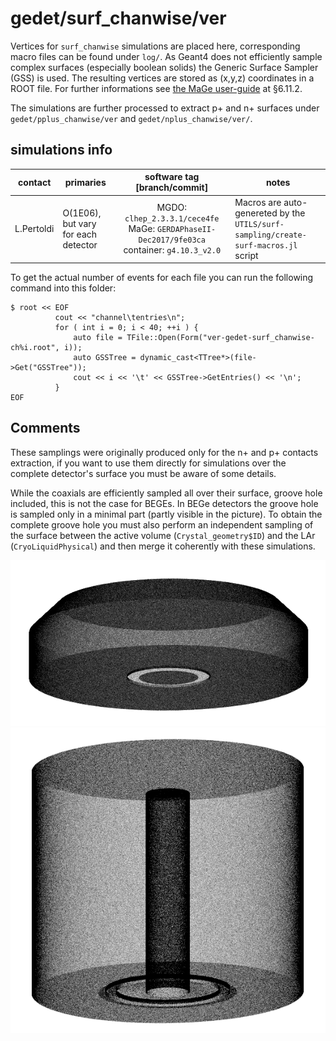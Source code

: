 # gedet/surf_chanwise/ver
Vertices for `surf_chanwise` simulations are placed here, corresponding macro files can be found under `log/`. As Geant4 does not efficiently sample complex surfaces (especially boolean solids) the Generic Surface Sampler (GSS) is used. The resulting vertices are stored as (x,y,z) coordinates in a ROOT file. For further informations see [the MaGe user-guide](https://github.com/mppmu/gerda-snippets/blob/master/MaGe-macros/MaGe-userguide.pdf) at §6.11.2.

The simulations are further processed to extract p+ and n+ surfaces under `gedet/pplus_chanwise/ver` and `gedet/nplus_chanwise/ver/`.

## simulations info

| contact     | primaries                           | software tag \[branch/commit\]                                                               | notes |
| ----------- | ----------------------------------- | :------------------------------------------------------------------------------------------: | ----- |
| L.Pertoldi | O(1E06), but vary for each detector | MGDO: `clhep_2.3.3.1/cece4fe` MaGe: `GERDAPhaseII-Dec2017/9fe03ca` container: `g4.10.3_v2.0` | Macros are auto-genereted by the `UTILS/surf-sampling/create-surf-macros.jl` script |

To get the actual number of events for each file you can run the following command into this folder:
```shell
$ root << EOF
          cout << "channel\tentries\n";
          for ( int i = 0; i < 40; ++i ) {
              auto file = TFile::Open(Form("ver-gedet-surf_chanwise-ch%i.root", i));
              auto GSSTree = dynamic_cast<TTree*>(file->Get("GSSTree"));
              cout << i << '\t' << GSSTree->GetEntries() << '\n';
          }
EOF
```

## Comments
These samplings were originally produced only for the n+ and p+ contacts extraction, if you want to use them directly for simulations over the complete detector's surface you must be aware of some details.

While the coaxials are efficiently sampled all over their surface, groove hole included, this is not the case for BEGEs. In BEGe detectors the groove hole is sampled only in a minimal part (partly visible in the picture). To obtain the complete groove hole you must also perform an independent sampling of the surface between the active volume (`Crystal_geometry$ID`) and the LAr (`CryoLiquidPhysical`) and then merge it coherently with these simulations.

<p align="center">
  <img src="bege.png"/>
  <img src="coax.png"/>
</p>
